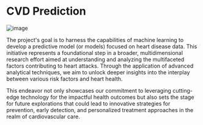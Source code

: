 # CVD Prediction

![image](https://github.com/sathvik-mn/CVD-Prediction/assets/135670987/4e5f57bb-1018-4f50-9f50-840c4e805794)


The project's goal is to harness the capabilities of machine learning to develop a predictive model (or models) focused on heart disease data. This initiative represents a foundational step in a broader, multidimensional research effort aimed at understanding and analyzing the multifaceted factors contributing to heart attacks. 
Through the application of advanced analytical techniques, we aim to unlock deeper insights into the interplay between various risk factors and heart health. 

This endeavor not only showcases our commitment to leveraging cutting-edge technology for the impactful health outcomes but also sets the stage for future explorations that could lead to innovative strategies for prevention, early detection, and personalized treatment approaches in the realm of cardiovascular care.
